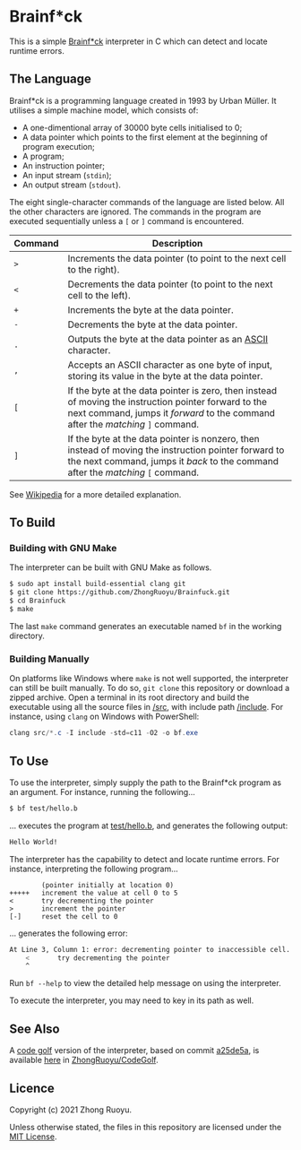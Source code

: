 # Brainf\*ck

This is a simple [Brainf\*ck](https://en.wikipedia.org/wiki/Brainfuck) interpreter in C which can detect and locate runtime errors.

## The Language

Brainf\*ck is a programming language created in 1993 by Urban Müller. It utilises a simple machine model, which consists of:

- A one-dimentional array of 30000 byte cells initialised to 0;
- A data pointer which points to the first element at the beginning of program execution;
- A program;
- An instruction pointer;
- An input stream (`stdin`);
- An output stream (`stdout`).

The eight single-character commands of the language are listed below. All the other characters are ignored. The commands in the program are executed sequentially unless a `[` or `]` command is encountered.

| Command | Description                                                                                                                                                                              |
| ------- | ---------------------------------------------------------------------------------------------------------------------------------------------------------------------------------------- |
| `>`     | Increments the data pointer (to point to the next cell to the right).                                                                                                                    |
| `<`     | Decrements the data pointer (to point to the next cell to the left).                                                                                                                     |
| `+`     | Increments the byte at the data pointer.                                                                                                                                                 |
| `-`     | Decrements the byte at the data pointer.                                                                                                                                                 |
| `.`     | Outputs the byte at the data pointer as an [ASCII](https://en.wikipedia.org/wiki/ASCII) character.                                                                                       |
| `,`     | Accepts an ASCII character as one byte of input, storing its value in the byte at the data pointer.                                                                                      |
| `[`     | If the byte at the data pointer is zero, then instead of moving the instruction pointer forward to the next command, jumps it _forward_ to the command after the _matching_ `]` command. |
| `]`     | If the byte at the data pointer is nonzero, then instead of moving the instruction pointer forward to the next command, jumps it _back_ to the command after the _matching_ `[` command. |

See [Wikipedia](https://en.wikipedia.org/wiki/Brainfuck) for a more detailed explanation.

## To Build

### Building with GNU Make

The interpreter can be built with GNU Make as follows.

```bash
$ sudo apt install build-essential clang git
$ git clone https://github.com/ZhongRuoyu/Brainfuck.git
$ cd Brainfuck
$ make
```

The last `make` command generates an executable named `bf` in the working directory.

### Building Manually

On platforms like Windows where `make` is not well supported, the interpreter can still be built manually. To do so, `git clone` this repository or download a zipped archive. Open a terminal in its root directory and build the executable using all the source files in [/src](/src), with include path [/include](/include). For instance, using `clang` on Windows with PowerShell:

```powershell
clang src/*.c -I include -std=c11 -O2 -o bf.exe
```

## To Use

To use the interpreter, simply supply the path to the Brainf\*ck program as an argument. For instance, running the following...

```bash
$ bf test/hello.b
```

... executes the program at [test/hello.b](/test/hello.b), and generates the following output:

```bash
Hello World!
```

The interpreter has the capability to detect and locate runtime errors. For instance, interpreting the following program...

```brainfuck
        (pointer initially at location 0)
+++++   increment the value at cell 0 to 5
<       try decrementing the pointer
>       increment the pointer
[-]     reset the cell to 0
```

... generates the following error:

```bash
At Line 3, Column 1: error: decrementing pointer to inaccessible cell.
    <       try decrementing the pointer
    ^
```

Run `bf --help` to view the detailed help message on using the interpreter.

To execute the interpreter, you may need to key in its path as well.

## See Also

A [code golf](https://en.wikipedia.org/wiki/Code_golf) version of the interpreter, based on commit [a25de5a](https://github.com/ZhongRuoyu/Brainfuck/commit/a25de5a7abab05a2f7ea1f2f0bc9bb436e4e4a03), is available [here](https://github.com/ZhongRuoyu/CodeGolf/blob/main/brainfuck/brainfuck.c) in [ZhongRuoyu/CodeGolf](https://github.com/ZhongRuoyu/CodeGolf).

## Licence

Copyright (c) 2021 Zhong Ruoyu.

Unless otherwise stated, the files in this repository are licensed under the [MIT License](/LICENSE).
